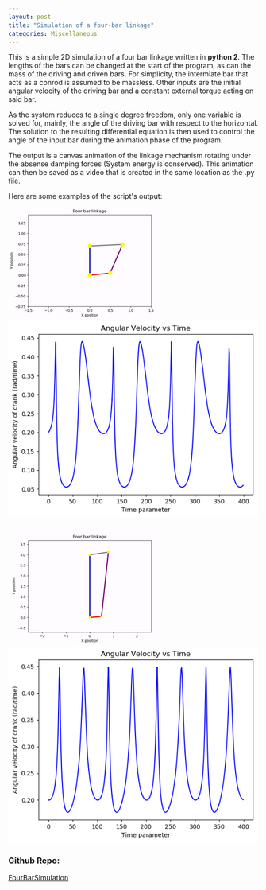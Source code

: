 ```yaml
---
layout: post
title: "Simulation of a four-bar linkage"
categories: Miscellaneous
---
```


This is a simple 2D simulation of a four bar linkage written in __python 2__. The lengths of the bars can be changed at the start of the program, as can the mass of the driving and driven bars. For simplicity, the intermiate bar that acts as a conrod is assumed to be massless. Other inputs are the initial angular velocity of the driving bar and a constant external torque acting on said bar. 

As the system reduces to a single degree freedom, only one variable is solved for, mainly, the angle of the driving bar with respect to the horizontal. The solution to the resulting differential equation is then used to control the angle of the input bar during the animation phase of the program. 

The output is a canvas animation of the linkage mechanism rotating under the absense damping forces (System energy is conserved). This animation can then be saved as a video that is created in the same location as the .py file. 

Here are some examples of the script's output: 
![image](https://raw.githubusercontent.com/RCmags/FourBarSimulation/main/example_pics/short_bar_anim.gif)
![image](https://raw.githubusercontent.com/RCmags/FourBarSimulation/main/example_pics/short_graph.png)  

![image](https://raw.githubusercontent.com/RCmags/FourBarSimulation/main/example_pics/long_bar_anim.gif)
![image](https://raw.githubusercontent.com/RCmags/FourBarSimulation/main/example_pics/long_graph.png)

### Github Repo:
[FourBarSimulation](https://github.com/RCmags/FourBarSimulation)

